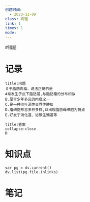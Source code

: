 ```yaml
---
创建时间:
  - 2023-11-09
class: 病理
link: 1
times: 1
mode:
---
```

#错题


记录
==
```ad-question
title:问题
关于脂肪肉瘤，说法正确的是
A常发生于皮下脂肪层,与脂肪瘤的分布相似
B.是青少年多见的肉瘤之一
C.是一种间叶源性交界性肿瘤
D.瘤细胞形态多种多样,以出现脂肪母细胞为特点
E.好发于消化道、泌尿生殖道等
```

```ad-note
title:答案
collapse:close
D
```

知识点
==
```dataviewjs
var pg = dv.current()
dv.list(pg.file.inlinks)
```

笔记
==